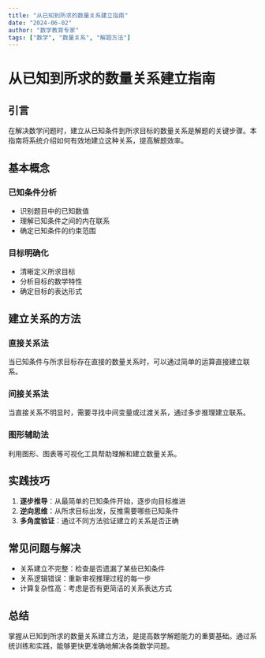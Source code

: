 ```yaml
---
title: "从已知到所求的数量关系建立指南"
date: "2024-06-02"
author: "数学教育专家"
tags: ["数学", "数量关系", "解题方法"]
---
```


# 从已知到所求的数量关系建立指南

## 引言

在解决数学问题时，建立从已知条件到所求目标的数量关系是解题的关键步骤。本指南将系统介绍如何有效地建立这种关系，提高解题效率。

## 基本概念

### 已知条件分析

- 识别题目中的已知数值
- 理解已知条件之间的内在联系
- 确定已知条件的约束范围

### 目标明确化

- 清晰定义所求目标
- 分析目标的数学特性
- 确定目标的表达形式

## 建立关系的方法

### 直接关系法

当已知条件与所求目标存在直接的数量关系时，可以通过简单的运算直接建立联系。

### 间接关系法

当直接关系不明显时，需要寻找中间变量或过渡关系，通过多步推理建立联系。

### 图形辅助法

利用图形、图表等可视化工具帮助理解和建立数量关系。

## 实践技巧

1. **逐步推导**：从最简单的已知条件开始，逐步向目标推进
2. **逆向思维**：从所求目标出发，反推需要哪些已知条件
3. **多角度验证**：通过不同方法验证建立的关系是否正确

## 常见问题与解决

- 关系建立不完整：检查是否遗漏了某些已知条件
- 关系逻辑错误：重新审视推理过程的每一步
- 计算复杂性高：考虑是否有更简洁的关系表达方式

## 总结

掌握从已知到所求的数量关系建立方法，是提高数学解题能力的重要基础。通过系统训练和实践，能够更快更准确地解决各类数学问题。
